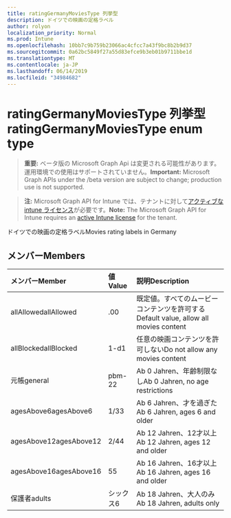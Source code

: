 ```yaml
---
title: ratingGermanyMoviesType 列挙型
description: ドイツでの映画の定格ラベル
author: rolyon
localization_priority: Normal
ms.prod: Intune
ms.openlocfilehash: 10bb7c9b759b23066ac4cfcc7a43f9bc8b2b9d37
ms.sourcegitcommit: 0a62bc5849f27a55d83efce9b3eb01b9711bbe1d
ms.translationtype: MT
ms.contentlocale: ja-JP
ms.lasthandoff: 06/14/2019
ms.locfileid: "34984682"
---
```

# <a name="ratinggermanymoviestype-enum-type"></a><span data-ttu-id="ba02e-103">ratingGermanyMoviesType 列挙型</span><span class="sxs-lookup"><span data-stu-id="ba02e-103">ratingGermanyMoviesType enum type</span></span>

> <span data-ttu-id="ba02e-104">**重要:** ベータ版の Microsoft Graph Api は変更される可能性があります。運用環境での使用はサポートされていません。</span><span class="sxs-lookup"><span data-stu-id="ba02e-104">**Important:** Microsoft Graph APIs under the /beta version are subject to change; production use is not supported.</span></span>

> <span data-ttu-id="ba02e-105">**注:** Microsoft Graph API for Intune では、テナントに対して[アクティブな intune ライセンス](https://go.microsoft.com/fwlink/?linkid=839381)が必要です。</span><span class="sxs-lookup"><span data-stu-id="ba02e-105">**Note:** The Microsoft Graph API for Intune requires an [active Intune license](https://go.microsoft.com/fwlink/?linkid=839381) for the tenant.</span></span>

<span data-ttu-id="ba02e-106">ドイツでの映画の定格ラベル</span><span class="sxs-lookup"><span data-stu-id="ba02e-106">Movies rating labels in Germany</span></span>

## <a name="members"></a><span data-ttu-id="ba02e-107">メンバー</span><span class="sxs-lookup"><span data-stu-id="ba02e-107">Members</span></span>
|<span data-ttu-id="ba02e-108">メンバー</span><span class="sxs-lookup"><span data-stu-id="ba02e-108">Member</span></span>|<span data-ttu-id="ba02e-109">値</span><span class="sxs-lookup"><span data-stu-id="ba02e-109">Value</span></span>|<span data-ttu-id="ba02e-110">説明</span><span class="sxs-lookup"><span data-stu-id="ba02e-110">Description</span></span>|
|:---|:---|:---|
|<span data-ttu-id="ba02e-111">allAllowed</span><span class="sxs-lookup"><span data-stu-id="ba02e-111">allAllowed</span></span>|<span data-ttu-id="ba02e-112">.0</span><span class="sxs-lookup"><span data-stu-id="ba02e-112">0</span></span>|<span data-ttu-id="ba02e-113">既定値。すべてのムービーコンテンツを許可する</span><span class="sxs-lookup"><span data-stu-id="ba02e-113">Default value, allow all movies content</span></span>|
|<span data-ttu-id="ba02e-114">allBlocked</span><span class="sxs-lookup"><span data-stu-id="ba02e-114">allBlocked</span></span>|<span data-ttu-id="ba02e-115">1-d</span><span class="sxs-lookup"><span data-stu-id="ba02e-115">1</span></span>|<span data-ttu-id="ba02e-116">任意の映画コンテンツを許可しない</span><span class="sxs-lookup"><span data-stu-id="ba02e-116">Do not allow any movies content</span></span>|
|<span data-ttu-id="ba02e-117">元帳</span><span class="sxs-lookup"><span data-stu-id="ba02e-117">general</span></span>|<span data-ttu-id="ba02e-118">pbm-2</span><span class="sxs-lookup"><span data-stu-id="ba02e-118">2</span></span>|<span data-ttu-id="ba02e-119">Ab 0 Jahren、年齢制限なし</span><span class="sxs-lookup"><span data-stu-id="ba02e-119">Ab 0 Jahren, no age restrictions</span></span>|
|<span data-ttu-id="ba02e-120">agesAbove6</span><span class="sxs-lookup"><span data-stu-id="ba02e-120">agesAbove6</span></span>|<span data-ttu-id="ba02e-121">1/3</span><span class="sxs-lookup"><span data-stu-id="ba02e-121">3</span></span>|<span data-ttu-id="ba02e-122">Ab 6 Jahren、才を過ぎた</span><span class="sxs-lookup"><span data-stu-id="ba02e-122">Ab 6 Jahren, ages 6 and older</span></span>|
|<span data-ttu-id="ba02e-123">agesAbove12</span><span class="sxs-lookup"><span data-stu-id="ba02e-123">agesAbove12</span></span>|<span data-ttu-id="ba02e-124">2/4</span><span class="sxs-lookup"><span data-stu-id="ba02e-124">4</span></span>|<span data-ttu-id="ba02e-125">Ab 12 Jahren、12才以上</span><span class="sxs-lookup"><span data-stu-id="ba02e-125">Ab 12 Jahren, ages 12 and older</span></span>|
|<span data-ttu-id="ba02e-126">agesAbove16</span><span class="sxs-lookup"><span data-stu-id="ba02e-126">agesAbove16</span></span>|<span data-ttu-id="ba02e-127">5</span><span class="sxs-lookup"><span data-stu-id="ba02e-127">5</span></span>|<span data-ttu-id="ba02e-128">Ab 16 Jahren、16才以上</span><span class="sxs-lookup"><span data-stu-id="ba02e-128">Ab 16 Jahren, ages 16 and older</span></span>|
|<span data-ttu-id="ba02e-129">保護者</span><span class="sxs-lookup"><span data-stu-id="ba02e-129">adults</span></span>|<span data-ttu-id="ba02e-130">シックス</span><span class="sxs-lookup"><span data-stu-id="ba02e-130">6</span></span>|<span data-ttu-id="ba02e-131">Ab 18 Jahren、大人のみ</span><span class="sxs-lookup"><span data-stu-id="ba02e-131">Ab 18 Jahren, adults only</span></span>|





